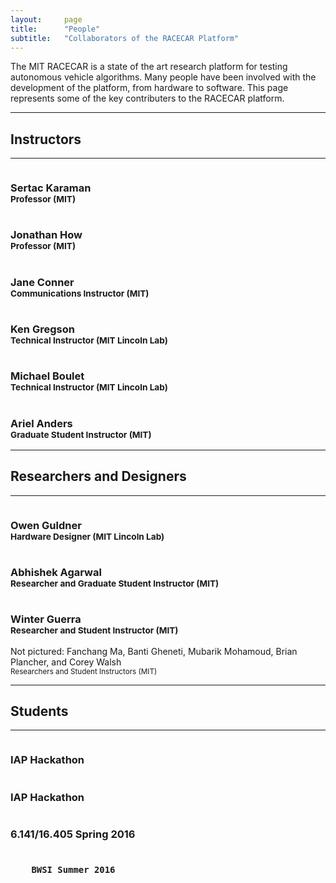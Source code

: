 ```yaml
---
layout:     page
title:      "People"
subtitle:   "Collaborators of the RACECAR Platform"
---
```


The MIT RACECAR is a state of the art research platform for testing autonomous vehicle algorithms. Many people have been involved with the development of the platform, from hardware to software.  This page represents some of the key contributers to the RACECAR platform.

<div class="container">
<div class="row">
<div class="box">

<div class="col-lg-9"><hr><h2 class="intro-text text-center"><strong>
Instructors
</strong></h2><hr></div>
<div class="clearfix"></div>

<div class="col-sm-3 text-center">
<img class="img-responsive img-centered center-block" src="../img/sertac.jpg" alt=""><h3> 
        Sertac Karaman
<br><small>
        Professor (MIT)
</small></h3>
</div>

<div class="col-sm-3 text-center">
<img class="img-responsive img-centered center-block" src="../img/racecar.png" alt=""><h3> 
        Jonathan How
<br><small>
        Professor (MIT)
</small></h3>
</div>


<div class="col-sm-3 text-center">
<img class="img-responsive img-centered center-block" src="../img/jane.jpg" alt=""><h3> 
        Jane Conner
<br><small>
        Communications Instructor (MIT)
</small></h3>
</div>

<div class="clearfix"></div>


<div class="col-sm-3 text-center">
<img class="img-responsive img-centered center-block" src="../img/ken.jpg" alt=""><h3> 
        Ken Gregson
<br><small>
        Technical Instructor (MIT Lincoln Lab)
</small></h3>
</div>


<div class="col-sm-3 text-center">
<img class="img-responsive img-centered center-block" src="../img/mike_.jpg" alt=""><h3> 
        Michael Boulet
<br><small>
        Technical Instructor (MIT Lincoln Lab)
</small></h3>
</div>


<div class="col-sm-3 text-center">
<img class="img-responsive img-centered center-block" src="../img/ari.jpg" alt=""><h3> 
        Ariel Anders
<br><small>
        Graduate Student Instructor (MIT)
</small></h3>
</div>

<div class="clearfix"></div>

<div class="col-lg-9"><hr><h2 class="intro-text text-center"><strong>
Researchers and Designers
</strong></h2><hr></div>
<div class="clearfix"></div>


<div class="col-sm-3 text-center">
<img class="img-responsive img-centered center-block" src="../img/racecar.png" alt=""><h3> 
        Owen Guldner
<br><small>
        Hardware Designer (MIT Lincoln Lab)
</small></h3>
</div>




<div class="col-sm-3 text-center">
<img class="img-responsive img-centered center-block" src="../img/abhi.jpg" alt=""><h3> 
        Abhishek Agarwal
<br><small>
        Researcher and Graduate Student Instructor (MIT)
</small></h3>
</div>


<div class="col-sm-3 text-center">
<img class="img-responsive img-centered center-block" src="../img/winter.jpg" alt=""><h3> 
        Winter Guerra
<br><small>
     Researcher and Student Instructor (MIT)
</small></h3>
</div>


<div class="clearfix"></div>
<div class="col-lg-9 text-center">
        Not pictured: Fanchang Ma, Banti Gheneti, Mubarik Mohamoud, Brian Plancher, and Corey Walsh 
<br><small>
     Researchers and Student Instructors (MIT)
</small>
</div>


<div class="clearfix"></div>
<div class="col-lg-9"><hr><h2 class="intro-text text-center"><strong>
Students
</strong></h2><hr></div>
<div class="clearfix"></div>

<div class="col-sm-3 text-center">
<img class="img-responsive img-centered center-block" src="../img/students_iap1.jpg" alt=""><h3> 
        IAP Hackathon
</h3></div>

<div class="col-sm-3 text-center">
<img class="img-responsive img-centered center-block" src="../img/students.jpg" alt=""><h3> 
        IAP Hackathon
</h3></div>


<div class="col-sm-3 text-center">
<img class="img-responsive img-centered center-block" src="../img/group_rss.jpg" alt=""><h3> 
        6.141/16.405 Spring 2016
</h3>
</div>

<div class="clearfix"></div>

<div class="col-sm-3 text-center">
<img class="img-responsive img-centered center-block" src="../img/group_bwsi.jpg" alt=""><h3> 

        BWSI Summer 2016
</h3>
</div>




<div class="clearfix"></div>


</div>
</div>
</div>


